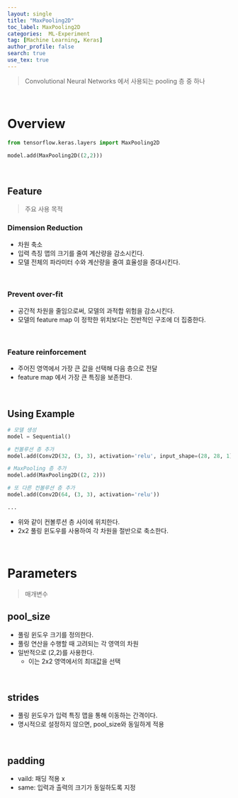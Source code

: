 ```yaml
---
layout: single
title: "MaxPooling2D"
toc_label: MaxPooling2D
categories:  ML-Experiment
tag: [Machine Learning, Keras]
author_profile: false
search: true
use_tex: true
---
```


> Convolutional Neural Networks 에서 사용되는 pooling 층 중 하나

<br>

# Overview

```python
from tensorflow.keras.layers import MaxPooling2D

model.add(MaxPooling2D((2,2)))
```

<br>

## Feature

> 주요 사용 목적

### Dimension Reduction
- 차원 축소
- 입력 측징 맵의 크기를 줄여 계산량을 감소시킨다.
- 모델 전체의 파라미터 수와 계산량을 줄여 효율성을 증대시킨다.

<br>

### Prevent over-fit
- 공간적 차원을 줄임으로써, 모델의 과적합 위험을 감소시킨다.
- 모델의 feature map 이 정학한 위치보다는 전반적인 구조에 더 집중한다.

<br>

### Feature reinforcement
- 주어진 영역에서 가장 큰 값을 선택해 다음 층으로 전달
- feature map 에서 가장 큰 특징을 보존한다.


<br>

## Using Example

```python
# 모델 생성
model = Sequential()

# 컨볼루션 층 추가
model.add(Conv2D(32, (3, 3), activation='relu', input_shape=(28, 28, 1)))

# MaxPooling 층 추가
model.add(MaxPooling2D((2, 2)))

# 또 다른 컨볼루션 층 추가
model.add(Conv2D(64, (3, 3), activation='relu'))

...
```

- 위와 같이 컨볼루션 층 사이에 위치한다.
- 2x2 풀링 윈도우를 사용하여 각 차원을 절반으로 축소한다.

<br>

# Parameters

> 매개변수

## pool_size
- 풀링 윈도우 크기를 정의한다.
- 풀링 연산을 수행할 때 고려되는 각 영역의 차원
- 일반적으로 (2,2)를 사용한다.
  - 이는 2x2 영역에서의 최대값을 선택

<br>

## strides
- 풀링 윈도우가 입력 특징 맵을 통해 이동하는 간격이다.
- 명시적으로 설정하지 않으면, pool_size와 동일하게 적용

<br>

## padding
- vaild: 패딩 적용 x
- same: 입력과 출력의 크기가 동일하도록 지정